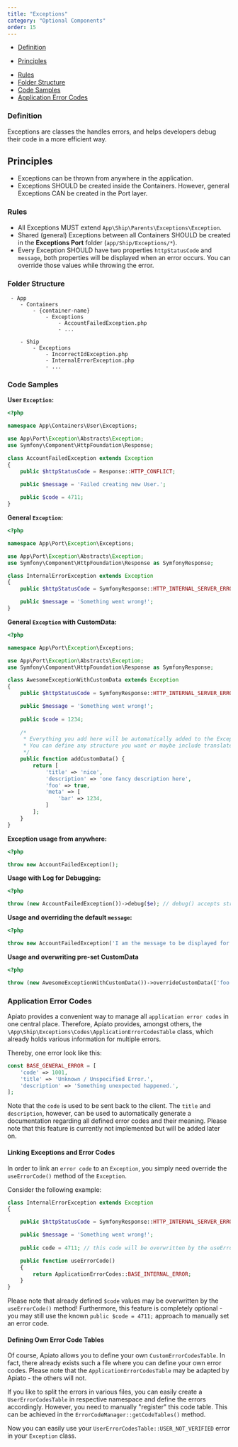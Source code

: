 ```yaml
---
title: "Exceptions"
category: "Optional Components"
order: 15
---
```


* [Definition](#definition)
- [Principles](#principles)
* [Rules](#rules)
* [Folder Structure](#folder-structure)
* [Code Samples](#code-samples)
* [Application Error Codes](#error-codes)


<a name="definition"></a>
### Definition

Exceptions are classes the handles errors, and helps developers debug their code in a more efficient way.

<a name="principles"></a>
## Principles

- Exceptions can be thrown from anywhere in the application.
- Exceptions SHOULD be created inside the Containers. However, general Exceptions CAN be created in the Port layer.

<a name="rules"></a>
### Rules

- All Exceptions MUST extend `App\Ship\Parents\Exceptions\Exception`.
- Shared (general) Exceptions between all Containers SHOULD be created in the **Exceptions Port** folder (`app/Ship/Exceptions/*`).
- Every Exception SHOULD have two properties `httpStatusCode` and `message`, both properties will be displayed when an error occurs. You can override those values while throwing the error.

<a name="folder-structure"></a>

### Folder Structure

```
 - App
    - Containers
        - {container-name}
            - Exceptions
                - AccountFailedException.php
                - ...

    - Ship
        - Exceptions
            - IncorrectIdException.php
            - InternalErrorException.php
            - ...
```

<a name="code-samples"></a>

### Code Samples

**User `Exception`:**

```php
<?php

namespace App\Containers\User\Exceptions;

use App\Port\Exception\Abstracts\Exception;
use Symfony\Component\HttpFoundation\Response;

class AccountFailedException extends Exception
{
    public $httpStatusCode = Response::HTTP_CONFLICT;

    public $message = 'Failed creating new User.';
    
    public $code = 4711;
}
```

**General `Exception`:**

```php
<?php

namespace App\Port\Exception\Exceptions;

use App\Port\Exception\Abstracts\Exception;
use Symfony\Component\HttpFoundation\Response as SymfonyResponse;

class InternalErrorException extends Exception
{
    public $httpStatusCode = SymfonyResponse::HTTP_INTERNAL_SERVER_ERROR;

    public $message = 'Something went wrong!';
}
```

**General `Exception` with CustomData:**

```php
<?php

namespace App\Port\Exception\Exceptions;

use App\Port\Exception\Abstracts\Exception;
use Symfony\Component\HttpFoundation\Response as SymfonyResponse;

class AwesomeExceptionWithCustomData extends Exception
{
    public $httpStatusCode = SymfonyResponse::HTTP_INTERNAL_SERVER_ERROR;

    public $message = 'Something went wrong!';
    
    public $code = 1234;
    
    /*
     * Everything you add here will be automatically added to the ExceptionFormatter on the top level!
     * You can define any structure you want or maybe include translated messages
     */
    public function addCustomData() {
        return [
            'title' => 'nice',
            'description' => 'one fancy description here',
            'foo' => true,
            'meta' => [
                'bar' => 1234,
            ]
        ];
    }
}
```

**Exception usage from anywhere:**

```php
<?php

throw new AccountFailedException();
```

**Usage with Log for Debugging:**

```php
<?php

throw (new AccountFailedException())->debug($e); // debug() accepts string or \Exception instance
```

**Usage and overriding the default `message`:**

```php
<?php

throw new AccountFailedException('I am the message to be displayed for the user');

```

**Usage and overwriting pre-set CustomData**
```php
<?php

throw (new AwesomeExceptionWithCustomData())->overrideCustomData(['foo' => 'bar']);

```

<a name="error-codes"></a>
### Application Error Codes

Apiato provides a convenient way to manage all `application error codes` in one central place. Therefore, Apiato provides, amongst others, the `\App\Ship\Exceptions\Codes\ApplicationErrorCodesTable` class, which already holds various information for multiple errors.

Thereby, one error look like this:
```php
const BASE_GENERAL_ERROR = [
	'code' => 1001,
	'title' => 'Unknown / Unspecified Error.',
	'description' => 'Something unexpected happened.',
];
```

Note that the `code` is used to be sent back to the client. The `title` and `description`, however, can be used to automatically generate a documentation regarding all defined error codes and their meaning. Please note that this feature is currently not implemented but will be added later on.

#### Linking Exceptions and Error Codes

In order to link an `error code` to an `Exception`, you simply need override the `useErrorCode()` method of the `Exception`.

Consider the following example:
```php
class InternalErrorException extends Exception
{

    public $httpStatusCode = SymfonyResponse::HTTP_INTERNAL_SERVER_ERROR;

    public $message = 'Something went wrong!';
	
	public code = 4711; // this code will be overwritten by the useErrorCode() method!

    public function useErrorCode()
    {
        return ApplicationErrorCodes::BASE_INTERNAL_ERROR;
    }
}
```

Please note that already defined `$code` values may be overwritten by the `useErrorCode()` method! Furthermore, this feature is completely optional - you may still use the known `public $code = 4711;` approach to manually set an error code.

#### Defining Own Error Code Tables

Of course, Apiato allows you to define your own `CustomErrorCodesTable`. In fact, there already exists such a file where you can define your own error codes. Please note that the `ApplicationErrorCodesTable` may be adapted by Apiato - the others will not.

If you like to split the errors in various files, you can easily create a `UserErrorCodesTable` in respective namespace and define the errors accordingly. However, you need to manually "register" this code table. This can be achieved in the `ErrorCodeManager::getCodeTables()` method.

Now you can easily use your `UserErrorCodesTable::USER_NOT_VERIFIED` error in your `Exception` class.
